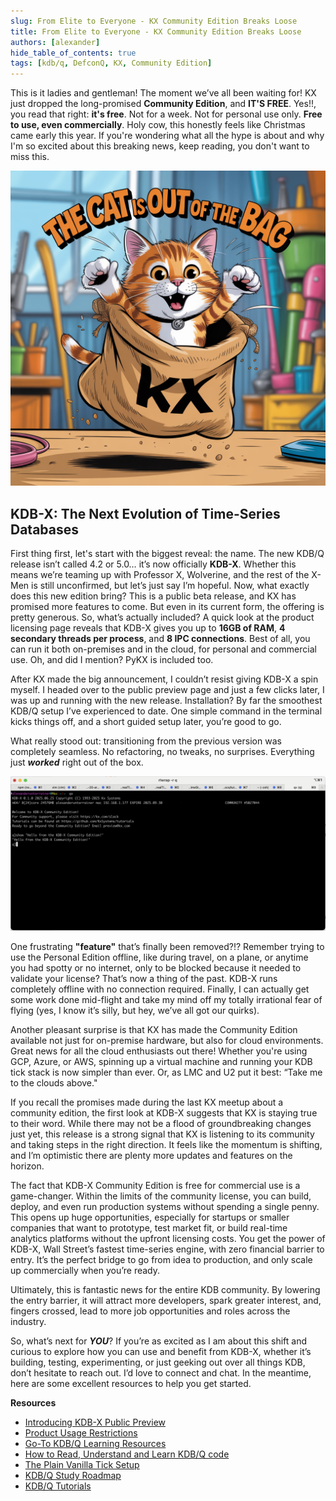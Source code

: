 ```yaml
---
slug: From Elite to Everyone - KX Community Edition Breaks Loose
title: From Elite to Everyone - KX Community Edition Breaks Loose
authors: [alexander]
hide_table_of_contents: true
tags: [kdb/q, DefconQ, KX, Community Edition]
---
```


This is it ladies and gentleman! The moment we’ve all been waiting for! KX just dropped the long-promised **Community Edition**, and **IT'S FREE**. Yes!!, you read that right: **it's free**. Not for a week. Not for personal use only. **Free to use, even commercially**. Holy cow, this honestly feels like Christmas came early this year. If you're wondering what all the hype is about and why I'm so excited about this breaking news, keep reading, you don't want to miss this.

![The cat is out of the bag - KX Community edition](./cat.png)

<!--truncate-->

## KDB-X: The Next Evolution of Time-Series Databases

First thing first, let's start with the biggest reveal: the name. The new KDB/Q release isn’t called 4.2 or 5.0… it’s now officially **KDB-X**. Whether this means we’re teaming up with Professor X, Wolverine, and the rest of the X-Men is still unconfirmed, but let’s just say I’m hopeful. Now, what exactly does this new edition bring? This is a public beta release, and KX has promised more features to come. But even in its current form, the offering is pretty generous. So, what’s actually included? A quick look at the product licensing page reveals that KDB-X gives you up to **16GB of RAM**, **4 secondary threads per process**, and **8 IPC connections**. Best of all, you can run it both on-premises and in the cloud, for personal and commercial use. Oh, and did I mention? PyKX is included too.

After KX made the big announcement, I couldn’t resist giving KDB-X a spin myself. I headed over to the public preview page and just a few clicks later, I was up and running with the new release. Installation? By far the smoothest KDB/Q setup I’ve experienced to date. One simple command in the terminal kicks things off, and a short guided setup later, you’re good to go.

What really stood out: transitioning from the previous version was completely seamless. No refactoring, no tweaks, no surprises. Everything just ***worked*** right out of the box.  

![KDB-X - KX Community edition](./kdb-x.png)

One frustrating **"feature"** that’s finally been removed?!? Remember trying to use the Personal Edition offline, like during travel, on a plane, or anytime you had spotty or no internet, only to be blocked because it needed to validate your license? That’s now a thing of the past. KDB-X runs completely offline with no connection required. Finally, I can actually get some work done mid-flight and take my mind off my totally irrational fear of flying (yes, I know it’s silly, but hey, we’ve all got our quirks).

Another pleasant surprise is that KX has made the Community Edition available not just for on-premise hardware, but also for cloud environments. Great news for all the cloud enthusiasts out there! Whether you're using GCP, Azure, or AWS, spinning up a virtual machine and running your KDB tick stack is now simpler than ever. Or, as LMC and U2 put it best: “Take me to the clouds above."

If you recall the promises made during the last KX meetup about a community edition, the first look at KDB-X suggests that KX is staying true to their word. While there may not be a flood of groundbreaking changes just yet, this release is a strong signal that KX is listening to its community and taking steps in the right direction. It feels like the momentum is shifting, and I’m optimistic there are plenty more updates and features on the horizon.

The fact that KDB-X Community Edition is free for commercial use is a game-changer. Within the limits of the community license, you can build, deploy, and even run production systems without spending a single penny. This opens up huge opportunities, especially for startups or smaller companies that want to prototype, test market fit, or build real-time analytics platforms without the upfront licensing costs. You get the power of KDB-X, Wall Street’s fastest time-series engine, with zero financial barrier to entry. It’s the perfect bridge to go from idea to production, and only scale up commercially when you’re ready. 

Ultimately, this is fantastic news for the entire KDB community. By lowering the entry barrier, it will attract more developers, spark greater interest, and, fingers crossed, lead to more job opportunities and roles across the industry.

So, what’s next for ***YOU***? If you’re as excited as I am about this shift and curious to explore how you can use and benefit from KDB-X, whether it’s building, testing, experimenting, or just geeking out over all things KDB, don’t hesitate to reach out. I’d love to connect and chat. In the meantime, here are some excellent resources to help you get started.

**Resources**
- [Introducing KDB-X Public Preview](https://kx.com/products/introducing-kdb-x-public-preview/)
- [Product Usage Restrictions](https://docs.kx.com/product/licensing/usage-restrictions.htm#kdb-x-personal-trial-download)
- [Go-To KDB/Q Learning Resources](https://www.defconq.tech/blog/Go-To%20KDB/Q%20Learning%20Resources)
- [How to Read, Understand and Learn KDB/Q code](https://www.defconq.tech/blog/How%20to%20Read,%20Understand%20and%20Learn%20KDB/Q%20code)
- [The Plain Vanilla Tick Setup](https://www.defconq.tech/docs/architecture/plain)
- [KDB/Q Study Roadmap](https://www.defconq.tech/docs/category/kdbq-study-roadmap)
- [KDB/Q Tutorials](https://www.defconq.tech/docs/category/tutorials)
